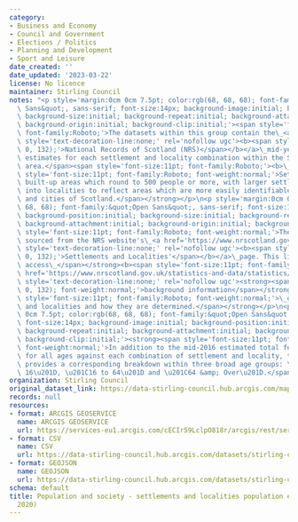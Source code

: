 ```yaml
---
category:
- Business and Economy
- Council and Government
- Elections / Politics
- Planning and Development
- Sport and Leisure
date_created: ''
date_updated: '2023-03-22'
license: No licence
maintainer: Stirling Council
notes: "<p style='margin:0cm 0cm 7.5pt; color:rgb(68, 68, 68); font-family:&quot;Open\
  \ Sans&quot;, sans-serif; font-size:14px; background-image:initial; background-position:initial;\
  \ background-size:initial; background-repeat:initial; background-attachment:initial;\
  \ background-origin:initial; background-clip:initial;'><span style='font-size:11pt;\
  \ font-family:Roboto;'>The datasets within this group contain the\_<a href='https://www.nrscotland.gov.uk/'\
  \ style='text-decoration-line:none;' rel='nofollow ugc'><b><span style='color:rgb(86,\
  \ 0, 132);'>National Records of Scotland (NRS)</span></b></a>\_mid-year population\
  \ estimates for each settlement and locality combination within the Stirling Council\
  \ area.</span><span style='font-size:11pt; font-family:Roboto;'><b>\_</b></span><strong><span\
  \ style='font-size:11pt; font-family:Roboto; font-weight:normal;'>Settlements are\
  \ built-up areas which round to 500 people or more, with larger settlements divided\
  \ into localities to reflect areas which are more easily identifiable as the towns\
  \ and cities of Scotland.</span></strong></p>\n<p style='margin:0cm 0cm 7.5pt; color:rgb(68,\
  \ 68, 68); font-family:&quot;Open Sans&quot;, sans-serif; font-size:14px; background-image:initial;\
  \ background-position:initial; background-size:initial; background-repeat:initial;\
  \ background-attachment:initial; background-origin:initial; background-clip:initial;'><strong><span\
  \ style='font-size:11pt; font-family:Roboto; font-weight:normal;'>The datasets are\
  \ sourced from the NRS website's\_<a href='https://www.nrscotland.gov.uk/statistics-and-data/statistics/statistics-by-theme/population/population-estimates/settlements-and-localities'\
  \ style='text-decoration-line:none;' rel='nofollow ugc'><b><span style='color:rgb(86,\
  \ 0, 132);'>Settlements and Localities'</span></b></a>\_page. This link also provides\
  \ access\_</span></strong><b><span style='font-size:11pt; font-family:Roboto;'><a\
  \ href='https://www.nrscotland.gov.uk/statistics-and-data/statistics/statistics-by-theme/population/population-estimates/special-area-population-estimates/settlements-and-localities/background-information'\
  \ style='text-decoration-line:none;' rel='nofollow ugc'><strong><span style='color:rgb(86,\
  \ 0, 132); font-weight:normal;'>background information</span></strong></a></span></b><strong><span\
  \ style='font-size:11pt; font-family:Roboto; font-weight:normal;'>\_on settlements\
  \ and localities and how they are determined.</span></strong></p>\n<p style='margin:0cm\
  \ 0cm 7.5pt; color:rgb(68, 68, 68); font-family:&quot;Open Sans&quot;, sans-serif;\
  \ font-size:14px; background-image:initial; background-position:initial; background-size:initial;\
  \ background-repeat:initial; background-attachment:initial; background-origin:initial;\
  \ background-clip:initial;'><strong><span style='font-size:11pt; font-family:Roboto;\
  \ font-weight:normal;'>In addition to the mid-2016 estimated total female population\
  \ for all ages against each combination of settlement and locality, this dataset\
  \ provides a corresponding breakdown within three broad age groups: \u201CUnder\
  \ 16\u201D, \u201C16 to 64\u201D and \u201C64 &amp; Over\u201D.</span></strong></p>"
organization: Stirling Council
original_dataset_link: https://data-stirling-council.hub.arcgis.com/maps/stirling-council::population-and-society-settlements-and-localities-population-estimates-female-2020
records: null
resources:
- format: ARCGIS GEOSERVICE
  name: ARCGIS GEOSERVICE
  url: https://services-eu1.arcgis.com/cECIr59LclpO818r/arcgis/rest/services/popultation%20and%20society%20-%20settlements%20and%20localities%20population%20estimates%20(female%202020)/FeatureServer/0
- format: CSV
  name: CSV
  url: https://data-stirling-council.hub.arcgis.com/datasets/stirling-council::population-and-society-settlements-and-localities-population-estimates-female-2020.csv?outSR=%7B%22latestWkid%22%3A3857%2C%22wkid%22%3A102100%7D
- format: GEOJSON
  name: GEOJSON
  url: https://data-stirling-council.hub.arcgis.com/datasets/stirling-council::population-and-society-settlements-and-localities-population-estimates-female-2020.geojson?outSR=%7B%22latestWkid%22%3A3857%2C%22wkid%22%3A102100%7D
schema: default
title: Population and society - settlements and localities population estimates (female
  2020)
---
```

